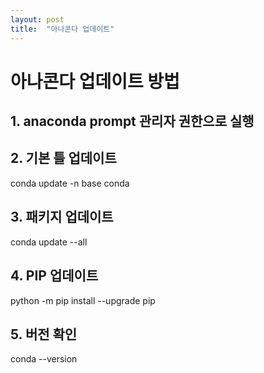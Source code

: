 ```yaml
---
layout: post
title:  "아나콘다 업데이트"
---
```

# 아나콘다 업데이트 방법
## 1. anaconda prompt 관리자 권한으로 실행
## 2. 기본 틀 업데이트
conda update -n base conda
## 3. 패키지 업데이트
conda update --all
## 4. PIP 업데이트
python -m pip install --upgrade pip
## 5. 버전 확인
conda --version
